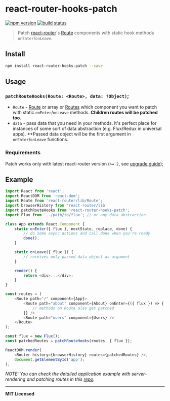 # react-router-hooks-patch

[![npm version](http://badge.fury.io/js/react-router-hooks-patch.svg)](http://badge.fury.io/js/react-router-hooks-patch)
[![build status](http://img.shields.io/travis/voronianski/react-router-hooks-patch.svg?style=flat)](https://travis-ci.org/voronianski/react-router-hooks-patch)

> Patch [react-router](https://github.com/reactjs/react-router)'s [Route](https://github.com/reactjs/react-router/blob/master/docs/Glossary.md#route) components with static hook methods `onEnter`/`onLeave`.

## Install

```bash
npm install react-router-hooks-patch --save
```

## Usage

### `patchRouteHooks(Route: <Route>, data: ?Object)`;

- `Route` - [Route](https://github.com/reactjs/react-router/blob/master/docs/Glossary.md#route) or array or [Routes](https://github.com/reactjs/react-router/blob/master/docs/Glossary.md#route) which component you want to patch with static `onEnter`/`onLeave` methods. **Children routes will be patched too.**
- `data` - pass data that you need in your methods. It's perfect place for instances of some sort of data abstraction (e.g. Flux/Redux in universal apps). **Passed data object will be the first argument in `onEnter`/`onLeave` functions.

### Requirements

Patch works only with latest react-router version (`>= 2`, see [upgrade guide](https://github.com/reactjs/react-router/blob/master/upgrade-guides/v2.0.0.md));

## Example

```javascript
import React from 'react';
import ReactDOM from 'react-dom';
import Route from 'react-router/lib/Route';
import browserHistory from 'react-router/lib'
import patchRouteHooks from 'react-router-hooks-patch';
import Flux from '../path/to/flux'; // or any data abstraction

class App extends React.Component {
    static onEnter({ flux }, nextState, replace, done) {
        // do some async actions and call done when you're ready
        done();
    }

    static onLeave({ flux }) {
        // receives only passed data object as argument
    }

    render() {
        return <div>...</div>;
    }
}

const routes = (
    <Route path="/" component={App}>
        <Route path="about" component={About} onEnter={({ flux }) => {
            // methods on Route also get patched
        }} />
        <Route path="users" component={Users} />
    </Route>
);

const flux = new Flux();
const patchedRoutes = patchRouteHooks(routes, { flux });

ReactDOM.render(
    <Router history={browserHistory} routes={patchedRoutes} />,
    document.getElementById('app');
);
```

_NOTE: You can check the detailed application example with server-rendering and patching routes in this [repo](https://github.com/voronianski/universal-react-router-flux-2016)._

---
**MIT Licensed**
